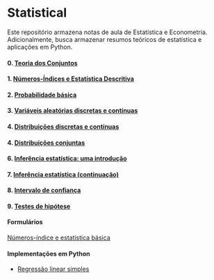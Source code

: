 # <b>Statistical </b>
Este repositório armazena notas de aula de Estatística e Econometria. Adicionalmente, busca armazenar resumos teóricos de estatística e aplicações em Python.

#### 0. [Teoria dos Conjuntos](https://github.com/ronissonlucas/Statistical/blob/main/1.%20N%C3%BAmeros-%C3%ADndices.ipynb)
#### 1. [Números-Índices e Estatística Descritiva](https://github.com/ronissonlucas/Statistical/blob/main/1.%20N%C3%BAmeros-%C3%ADndices.ipynb)
#### 2. [Probabilidade básica](https://github.com/ronissonlucas/Statistical/blob/main/2.%20Probabilidade.ipynb)
#### 3. [Variáveis aleatórias discretas e contínuas](https://github.com/ronissonlucas/Statistical/blob/main/3.%20Vari%C3%A1veis_aleat%C3%B3rias.ipynb)
#### 4. [Distribuições discretas e contínuas](https://github.com/ronissonlucas/Statistical/blob/main/4.%20Distribui%C3%A7%C3%B5es.ipynb)
#### 4. [Distribuições conjuntas](https://github.com/ronissonlucas/Statistical/blob/main/5.%20Distribui%C3%A7%C3%B5es_conjuntas.ipynb)
#### 6. [Inferência estatística: uma introdução](https://github.com/ronissonlucas/Statistical/blob/main/6.%20Introdu%C3%A7%C3%A3o%20%C3%A0%20Infer%C3%AAncia%20Estat%C3%ADstica.ipynb)
#### 7. [Inferência estatística (continuação)](https://github.com/ronissonlucas/Statistical/blob/main/7.%20Continua%C3%A7%C3%A3o%20Infer%C3%AAncia%20e%20Teoremas.ipynb)
#### 8. [Intervalo de confiança](https://github.com/ronissonlucas/Statistical/blob/main/8.%20Intervalo_Confian%C3%A7a.ipynb)
#### 9. [Testes de hipótese](https://github.com/ronissonlucas/Statistical/blob/main/9.%20Testes.ipynb)

#### Formulários
[Números-índice e estatística básica](https://github.com/ronissonlucas/Statistical/blob/main/3.%20Vari%C3%A1veis_aleat%C3%B3rias.ipynb)

#### Implementações em Python
* [Regressão linear simples](https://github.com/ronissonlucas/Statistical/blob/main/Econometrics1.ipynb)


